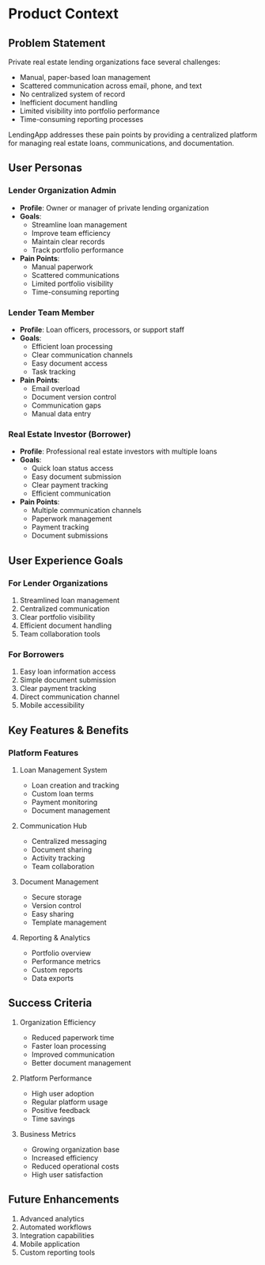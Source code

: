 # Product Context

## Problem Statement
Private real estate lending organizations face several challenges:
- Manual, paper-based loan management
- Scattered communication across email, phone, and text
- No centralized system of record
- Inefficient document handling
- Limited visibility into portfolio performance
- Time-consuming reporting processes

LendingApp addresses these pain points by providing a centralized platform for managing real estate loans, communications, and documentation.

## User Personas

### Lender Organization Admin
- **Profile**: Owner or manager of private lending organization
- **Goals**: 
  - Streamline loan management
  - Improve team efficiency
  - Maintain clear records
  - Track portfolio performance
- **Pain Points**:
  - Manual paperwork
  - Scattered communications
  - Limited portfolio visibility
  - Time-consuming reporting

### Lender Team Member
- **Profile**: Loan officers, processors, or support staff
- **Goals**:
  - Efficient loan processing
  - Clear communication channels
  - Easy document access
  - Task tracking
- **Pain Points**:
  - Email overload
  - Document version control
  - Communication gaps
  - Manual data entry

### Real Estate Investor (Borrower)
- **Profile**: Professional real estate investors with multiple loans
- **Goals**:
  - Quick loan status access
  - Easy document submission
  - Clear payment tracking
  - Efficient communication
- **Pain Points**:
  - Multiple communication channels
  - Paperwork management
  - Payment tracking
  - Document submissions

## User Experience Goals

### For Lender Organizations
1. Streamlined loan management
2. Centralized communication
3. Clear portfolio visibility
4. Efficient document handling
5. Team collaboration tools

### For Borrowers
1. Easy loan information access
2. Simple document submission
3. Clear payment tracking
4. Direct communication channel
5. Mobile accessibility

## Key Features & Benefits

### Platform Features
1. Loan Management System
   - Loan creation and tracking
   - Custom loan terms
   - Payment monitoring
   - Document management

2. Communication Hub
   - Centralized messaging
   - Document sharing
   - Activity tracking
   - Team collaboration

3. Document Management
   - Secure storage
   - Version control
   - Easy sharing
   - Template management

4. Reporting & Analytics
   - Portfolio overview
   - Performance metrics
   - Custom reports
   - Data exports

## Success Criteria
1. Organization Efficiency
   - Reduced paperwork time
   - Faster loan processing
   - Improved communication
   - Better document management

2. Platform Performance
   - High user adoption
   - Regular platform usage
   - Positive feedback
   - Time savings

3. Business Metrics
   - Growing organization base
   - Increased efficiency
   - Reduced operational costs
   - High user satisfaction

## Future Enhancements
1. Advanced analytics
2. Automated workflows
3. Integration capabilities
4. Mobile application
5. Custom reporting tools 